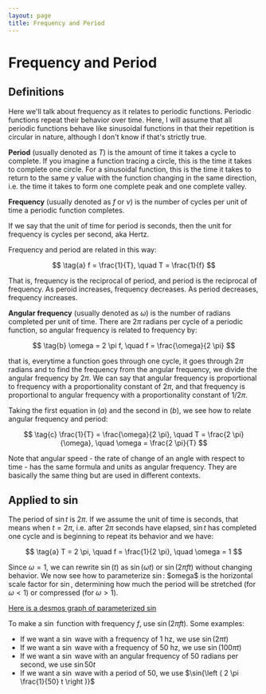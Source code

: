```yaml
---
layout: page
title: Frequency and Period
---
```

# Frequency and Period

## Definitions

Here we'll talk about frequency as it relates to periodic functions. Periodic functions repeat their behavior over time. Here, I will assume that all periodic functions behave like sinusoidal functions in that their repetition is circular in nature, although I don't know if that's strictly true.

**Period** (usually denoted as $T$) is the amount of time it takes a cycle to complete. If you imagine a function tracing a circle, this is the time it takes to complete one circle. For a sinusoidal function, this is the time it takes to return to the same $y$ value with the function changing in the same direction, i.e. the time it takes to form one complete peak and one complete valley.

**Frequency** (usually denoted as $f$ or $\nu$) is the number of cycles per unit of time a periodic function completes.

If we say that the unit of time for period is seconds, then the unit for frequency is cycles per second, aka Hertz.

Frequency and period are related in this way:

$$ \tag{a} f = \frac{1}{T}, \quad T = \frac{1}{f} $$

That is, frequency is the reciprocal of period, and period is the reciprocal of frequency. As peroid increases, frequency decreases. As period decreases, frequency increases.

**Angular frequency** (usually denoted as $\omega$) is the number of radians completed per unit of time. There are $2 \pi$ radians per cycle of a periodic function, so angular frequency is related to frequency by:

$$ \tag{b} \omega = 2 \pi f, \quad f = \frac{\omega}{2 \pi} $$

that is, everytime a function goes through one cycle, it goes through $2 \pi$ radians and to find the frequency from the angular frequency, we divide the angular frequency by ${2 \pi}$. We can say that angular frequency is proportional to frequency with a proportionality constant of $2 \pi$, and that frequency is proportional to angular frequency with a proportionality constant of $1/2 \pi$.

Taking the first equation in $(a)$ and the second in $(b)$, we see how to relate angular frequency and period:


$$ \tag{c} \frac{1}{T} = \frac{\omega}{2 \pi}, \quad T = \frac{2 \pi}{\omega}, \quad \omega = \frac{2 \pi}{T} $$

Note that angular speed - the rate of change of an angle with respect to time - has the same formula and units as angular frequency. They are basically the same thing but are used in different contexts.

## Applied to sin

The period of $\sin{t}$ is $2 \pi$. If we assume the unit of time is seconds, that means when $t = 2 \pi$, i.e. after $2 \pi$ seconds have elapsed, $\sin{t}$ has completed one cycle and is beginning to repeat its behavior and we have:


$$ \tag{a} T = 2 \pi, \quad f = \frac{1}{2 \pi}, \quad \omega = 1 $$

Since $\omega = 1$, we can rewrite $\sin{(t)}$ as $\sin{(\omega t)}$ or $\sin{(2 \pi f t)}$ without changing behavior. We now see how to parameterize $\sin$: \$omega$ is the horizontal scale factor for $\sin$, determining how much the period will be stretched (for $\omega < 1$) or compressed (for $\omega > 1$).

[Here is a desmos graph of parameterized sin](https://www.desmos.com/calculator/jzxw6vcm9d)

To make a $\sin$ function with frequency $f$, use $\sin{(2 \pi f t)}$. Some examples:

- If we want a $\sin$ wave with a frequency of $1$ hz, we use $\sin{(2 \pi t)}$
- If we want a $\sin$ wave with a frequency of $50$ hz, we use $\sin{(100 \pi t)}$
- If we want a $\sin$ wave with an angular frequency of $50$ radians per second, we use $\sin{50t}$
- If we want a $\sin$ wave with a period of $50$, we use $\sin{\left ( 2 \pi \frac{1}{50} t \right )}$
